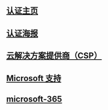## [认证主页](https://learn.microsoft.com/zh-cn/credentials/)

## [认证海报](https://arch-center.azureedge.net/Credentials/Certification-Poster_zh-cn.pdf)

## [云解决方案提供商（CSP）](https://www.microsoft.com/solution-providers/home)

## [Microsoft 支持](https://support.microsoft.com/zh-cn)

## [microsoft-365](https://www.microsoft.com/zh-cn/microsoft-365/)